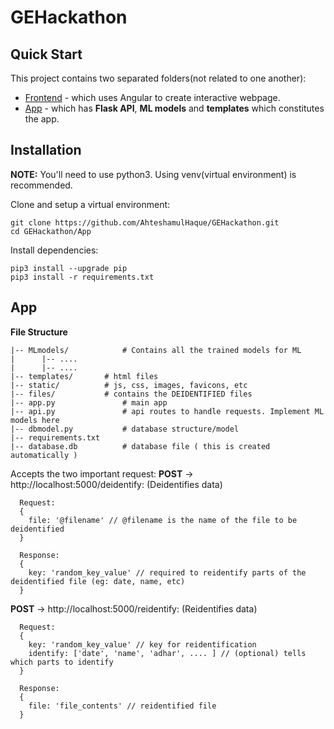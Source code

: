 # GEHackathon

## Quick Start
This project contains two separated folders(not related to one another):

- [Frontend](https://github.com/AhteshamulHaque/GEHackathon/Frontend) - which uses Angular to create interactive webpage.  
- [App](https://github.com/AhteshamulHaque/GEHackathon/Backend) - which has **Flask API**, **ML models** and **templates** which constitutes the app. 

## Installation

**NOTE:** You'll need to use python3. Using venv(virtual environment) is recommended.

Clone and setup a virtual environment:
   
    git clone https://github.com/AhteshamulHaque/GEHackathon.git
    cd GEHackathon/App

Install dependencies:

    pip3 install --upgrade pip
    pip3 install -r requirements.txt

## App
 **File Structure**
  ```
  |-- MLmodels/            # Contains all the trained models for ML
  |      |-- ....
  |      |-- ....
  |-- templates/	   # html files
  |-- static/		   # js, css, images, favicons, etc
  |-- files/		   # contains the DEIDENTIFIED files
  |-- app.py               # main app
  |-- api.py               # api routes to handle requests. Implement ML models here
  |-- dbmodel.py           # database structure/model
  |-- requirements.txt
  |-- database.db          # database file ( this is created automatically )
  ```
 
 Accepts the two important request:
 **POST** -> http://localhost:5000/deidentify: (Deidentifies data)
  ```
    Request:
    {
      file: '@filename' // @filename is the name of the file to be deidentified
    }
    
    Response:
    {
      key: 'random_key_value' // required to reidentify parts of the deidentified file (eg: date, name, etc)
    }
  ```
  
  **POST** -> http://localhost:5000/reidentify: (Reidentifies data)
  ```
    Request:
    {
      key: 'random_key_value' // key for reidentification
      identify: ['date', 'name', 'adhar', .... ] // (optional) tells which parts to identify
    }
    
    Response:
    {
      file: 'file_contents' // reidentified file
    }
  ```

